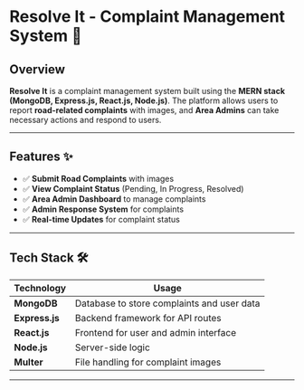 # Resolve It - Complaint Management System 🚧

## Overview
**Resolve It** is a complaint management system built using the **MERN stack (MongoDB, Express.js, React.js, Node.js)**. The platform allows users to report **road-related complaints** with images, and **Area Admins** can take necessary actions and respond to users.

---
## Features ✨
- ✅ **Submit Road Complaints** with images
- ✅ **View Complaint Status** (Pending, In Progress, Resolved)
- ✅ **Area Admin Dashboard** to manage complaints
- ✅ **Admin Response System** for complaints
- ✅ **Real-time Updates** for complaint status


---

## Tech Stack 🛠️

| Technology  | Usage |
|-------------|-------|
| **MongoDB** | Database to store complaints and user data |
| **Express.js** | Backend framework for API routes |
| **React.js** | Frontend for user and admin interface |
| **Node.js** | Server-side logic |
| **Multer** | File handling for complaint images |

---